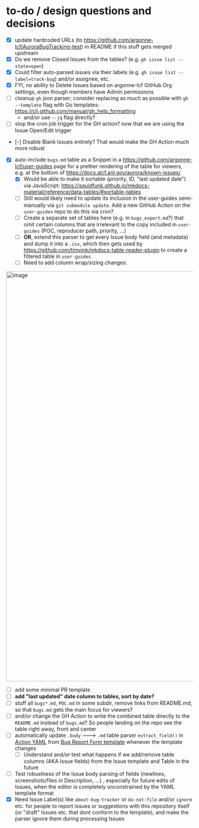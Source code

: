 # to-do / design questions and decisions 

- [x] update hardcoded URLs (to https://github.com/argonne-lcf/AuroraBugTracking-test) in README if this stuff gets merged upstream
- [x] Do we remove Closed Issues from the tables? (e.g. `gh issue list --state=open`)
- [x] Could filter auto-parsed issues via their labels (e.g. `gh issue list --label=track-bug`) and/or assignee, etc.
- [x] FYI, no ability to Delete Issues based on argonne-lcf GitHub Org settings, even though members have Admin permissions
- [ ] cleanup `gh` json parser; consider replacing as much as possible with `gh --template` flag with Go templates: https://cli.github.com/manual/gh_help_formatting
  - and/or use `--jq` flag directly?
- [ ] stop the cron job trigger for the GH action? now that we are using the Issue Open/Edit trigger
- [-] Disable Blank Issues entirely? That would make the GH Action much more robust
- [x] auto-include `bugs.md` table as a Snippet in a https://github.com/argonne-lcf/user-guides page for a prettier rendering of the table for viewers, e.g. at the bottom of https://docs.alcf.anl.gov/aurora/known-issues/
  - [x] Would be able to make it sortable (priority, ID, "last updated date") via JavaScript: https://squidfunk.github.io/mkdocs-material/reference/data-tables/#sortable-tables
  - [ ] Still would likely need to update its inclusion in the user-guides semi-manually via `git submodule update`. Add a new GitHub Action on the `user-guides` repo to do this via cron?
  - [ ] Create a separate set of tables here (e.g. in `bugs_export.md`?) that omit certain columns that are irrelevant to the copy included in `user-guides` (POC, reproducer path, priority, ...)
  - [ ] **OR**, extend this parser to get every Issue body field (and metadata) and dump it into a `.csv`, which then gets used by https://github.com/timvink/mkdocs-table-reader-plugin to create a filtered table in `user-guides`
  - [ ] Need to add column wrap/sizing changes:
<img width="1107" alt="image" src="https://github.com/user-attachments/assets/9d8ab2ff-212b-4d21-b961-910d453c5e3d" />
 
- [ ] add some minimal PR template
- [ ] **add "last updated" date column to tables, sort by date?**
- [ ] stuff all `bugs*.md`, `POC.md` in some subdir, remove links from README.md, so that `bugs.md` gets the main focus for viewers? 
- [ ] and/or change the GH Action to write the combined table directly to the `README.md` instead of `bugs.md`? So people landing on the repo see the table right away, front and center
- [ ] automatically update `.body` ---> `.md` table parser `extract_field()` in [Action YAML](../.github/workflows/sync-issues-to-table.yml) from [Bug Report Form template](https://github.com/argonne-lcf/AuroraBugTracking/issues/new?template=BugReportForm.yaml) whenever the template changes
  - [ ] Understand and/or test what happens if we add/remove table columns (AKA Issue fields) from the Issue template and Table in the future
- [ ] Test robustness of the Issue body parsing of fields (newlines, screenshots/files in Description, ...) , especially for future edits of Issues, when the editor is completely unconstrained by the YAML template format
- [x] Need Issue Label(s) like `about-bug-tracker` or `do-not-file` and/or `ignore` etc. for people to report issues or suggestions with this repository itself (or "draft" Issues etc. that dont conform to the template), and make the parser ignore them during processing Issues
